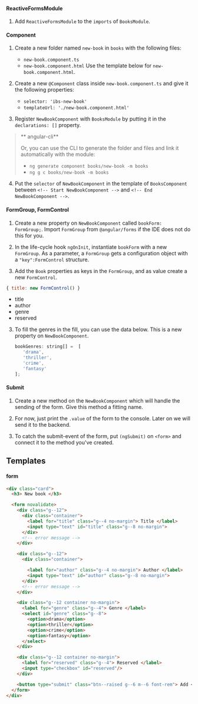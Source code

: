 

#### ReactiveFormsModule

1. Add `ReactiveFormsModule` to the `imports` of `BooksModule`.

#### Component

1. Create a new folder named `new-book` in `books` with the following files:
    * `new-book.component.ts`
    * `new-book.component.html`
   Use the template below for `new-book.component.html`.

2. Create a new `@Component` class inside `new-book.component.ts` and give it the following properties:
    * `selector: 'ibs-new-book'`
    * `templateUrl: './new-book.component.html'`

3. Register `NewBookComponent` with `BooksModule` by putting it in the `declarations: []` property.

  > ** angular-cli**
  > 
  > Or, you can use the CLI to generate the folder and files and link it automatically with the module:
  > * `ng generate component books/new-book -m books`
  > * `ng g c books/new-book -m books`

4. Put the `selector` of `NewBookComponent` in the template of `BooksComponent` between `<!-- Start NewBookComponent -->` and `<!-- End NewBookComponent -->`.

#### FormGroup, FormControl

1. Create a new property on `NewBookComponent` called `bookForm: FormGroup;`. Import `FormGroup` from `@angular/forms` if the IDE does not do this for you.

2. In the life-cycle hook `ngOnInit`, instantiate `bookForm` with a new `FormGroup`. As a parameter, a `FormGroup` gets a configuration object with a `"key":FormControl` structure.

3. Add the `Book` properties as keys in the `FormGroup`, and as value create a new `FormControl`.
  ```javascript
  { title: new FormControl() }
  ```
  
  * title
  * author
  * genre
  * reserved

3. To fill the genres in the fill, you can use the data below. This is a new property on `NewBookComponent`.
   ```javascript
   bookGenres: string[] =  [
      'drama',
      'thriller',
      'crime',
      'fantasy'
   ];
   ```

#### Submit

1. Create a new method on the `NewBookComponent` which will handle the sending of the form. Give this method a fitting 
   name.

2. For now, just print the `.value` of the form to the console. Later on we will send it to the backend. 

3. To catch the submit-event of the form, put `(ngSubmit)` on `<form>` and connect it to the method you've created.

## Templates

#### form
```html
<div class="card">
  <h3> New book </h3>

  <form novalidate>
    <div class="g--12">
      <div class="container">
        <label for="title" class="g--4 no-margin"> Title </label>
        <input type="text" id="title" class="g--8 no-margin">
      </div>
      <!-- error message -->
    </div>

    <div class="g--12">
      <div class="container">

        <label for="author" class="g--4 no-margin"> Author </label>
        <input type="text" id="author" class="g--8 no-margin">
      </div>
      <!-- error message -->
    </div>

    <div class="g--12 container no-margin">
      <label for="genre" class="g--4"> Genre </label>
      <select id="genre" class="g--8">
        <option>drama</option>
        <option>thriller</option>
        <option>crime</option>
        <option>fantasy</option>
      </select>
    </div>

    <div class="g--12 container no-margin">
      <label for="reserved" class="g--4"> Reserved </label>
      <input type="checkbox" id="reserved"/>
    </div>

    <button type="submit" class="btn--raised g--6 m--6 font-rem"> Add </button>
  </form>
</div>
```
